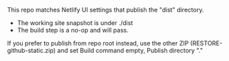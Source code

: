
This repo matches Netlify UI settings that publish the "dist" directory.
- The working site snapshot is under ./dist
- The build step is a no-op and will pass.

If you prefer to publish from repo root instead, use the other ZIP (RESTORE-github-static.zip) and set Build command empty, Publish directory "."
